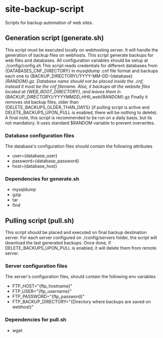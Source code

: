 # site-backup-script
Scripts for backup automation of web sites.

## Generation script (generate.sh)

This script must be executed locally on webhosting server. It will handle the generation of backup files on webhosts. This script generate backups for web files and databases.
All configuration variables should be setup at ./config/config.sh
This script reads credentials for different databases from {DATABASES_CNF_DIRECTORY} in mysqldump .cnf file format and backups each one to {BACKUP_DIRECTORY}/YYYY-MM-DD-{database}_{RANDOM}.gz. Database name should not be placed inside the .cnf, instead it must be the cnf filename.
Also, it backups all the website files located at {WEB_ROOT_DIRECTORY}, and leaves them in {BACKUP_DIRECTORY}/YYYYMMDD_HHII_web_{RANDOM}.gz
Finally it removes old backup files, older than {DELETE_BACKUPS_OLDER_THAN_DAYS} (if pulling script is active and DELETE_BACKUPS_UPON_PULL is enabled, there will be nothing to delete).
A final note, this script is recommended to be run on a daily basis, but its not mandatory. It uses standard $RANDOM variable to prevent overwrites.

### Database configuration files
The database's configuration files should contain the following attributes
- user={database_user}
- password={database_password}
- host={database_host}

### Dependencies for generate.sh
- mysqldump
- gzip
- tar
- find

## Pulling script (pull.sh)
This script should be placed and executed on final backup destination server. For each server configured on ./config/servers folder, the script will download the last generated backups. 
Once done, if DELETE_BACKUPS_UPON_PULL is enabled, it will delete them from remote server.

### Server configuration files
The server's configuration files, should contain the following env variables
- FTP_HOST="{ftp_hostname}"
- FTP_USER="{ftp_username}"
- FTP_PASSWORD="{ftp_password}"
- FTP_BACKUP_DIRECTORY="{Directory where backups are saved on webhost}"

### Dependencies for pull.sh
- wget